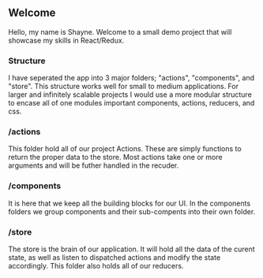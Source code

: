 ## Welcome
Hello, my name is Shayne. Welcome to a small demo project that will showcase my skills in React/Redux.

### Structure

I have seperated the app into 3 major folders; "actions", "components", and "store".
This structure works well for small to medium applications. For larger and infinitely scalable projects I would use a more modular structure to encase all of one modules important components, actions, reducers, and css.

### /actions

This folder hold all of our project Actions. These are simply functions to return the proper data to the store. Most actions take one or more arguments and will be futher handled in the recuder.

### /components

It is here that we keep all the building blocks for our UI. In the components folders we group components and their sub-compents into their own folder.

### /store

The store is the brain of our application. It will hold all the data of the curent state, as well as listen to dispatched actions and modify the state accordingly. This folder also holds all of our reducers.